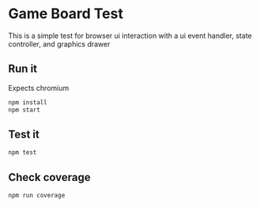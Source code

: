# Game Board Test
This is a simple test for browser ui interaction with a ui event handler, state controller, and graphics drawer

## Run it
Expects chromium
```javascript
npm install
npm start
```

## Test it
```javascript
npm test
```

## Check coverage
```javascript
npm run coverage
```
